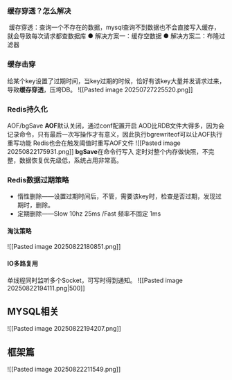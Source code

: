 ### 缓存穿透？怎么解决
 缓存穿透：查询一个不存在的数据，mysql查询不到数据也不会直接写入缓存，就会导致每次请求都查数据库
● 解决方案一：缓存空数据
● 解决方案二：布隆过滤器

### 缓存击穿
给某个key设置了过期时间，当key过期的时候，恰好有该key大量并发请求过来，导致**缓存穿透**，压垮DB。
![[Pasted image 20250727225520.png]]

### Redis持久化
 AOF/bgSave
**AOF**默认关闭，通过conf配置开启
 AOD比RDB文件大得多，因为会记录命令，只有最后一次写操作才有意义，因此执行bgrewriteof可以让AOF执行重写功能
 Redis也会在触发阈值时重写AOF文件
 ![[Pasted image 20250822175931.png]]
**bgSave**在命令行写入
 定时对整个内存做快照，不完整，数据恢复优先级低，系统占用非常高。
 
### Redis数据过期策略 
 - 惰性删除——设置过期时间后，不管，需要该key时，检查是否过期，发现过期时，删除。
 - 定期删除——Slow 10hz 25ms /Fast 频率不固定 1ms

#### 淘汰策略
 ![[Pasted image 20250822180851.png]]

#### **IO多路复用**
单线程同时监听多个Socket，可写时得到通知。
![[Pasted image 20250822194111.png|500]]


## MYSQL相关
![[Pasted image 20250822194207.png]]

## 框架篇
![[Pasted image 20250822211549.png]]
